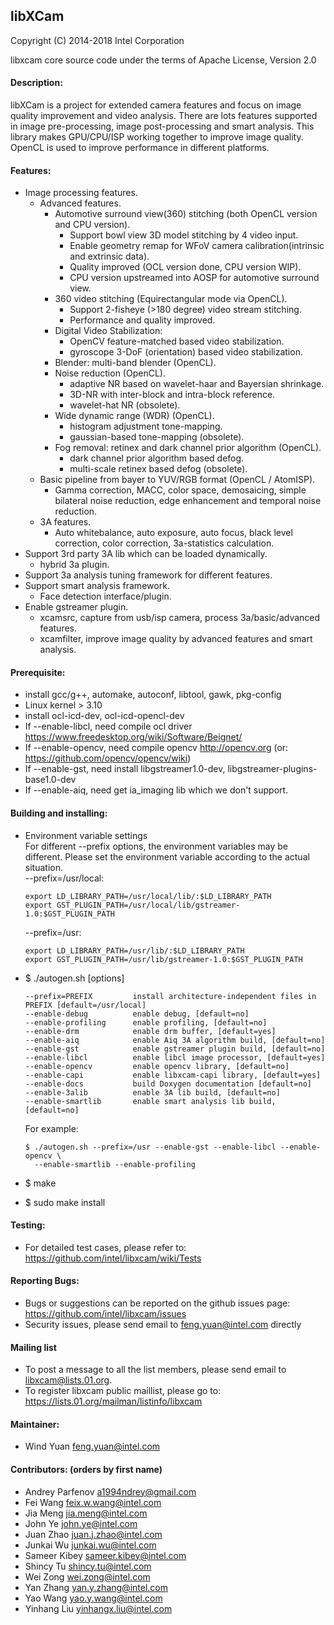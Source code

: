 ## libXCam

Copyright (C) 2014-2018 Intel Corporation

libxcam core source code under the terms of Apache License, Version 2.0

#### Description:
libXCam is a project for extended camera features and focus on image
quality improvement and video analysis. There are lots features supported
in image pre-processing, image post-processing and smart analysis. This
library makes GPU/CPU/ISP working together to improve image quality.
OpenCL is used to improve performance in different platforms.

#### Features:
  * Image processing features.
    - Advanced features.
      - Automotive surround view(360) stitching (both OpenCL version and CPU version).
         - Support bowl view 3D model stitching by 4 video input.
         - Enable geometry remap for WFoV camera calibration(intrinsic and extrinsic data).
         - Quality improved (OCL version done, CPU version WIP).
         - CPU version upstreamed into AOSP for automotive surround view.
      - 360 video stitching (Equirectangular mode via OpenCL).
        - Support 2-fisheye (>180 degree) video stream stitching.
        - Performance and quality improved.
      - Digital Video Stabilization:
        - OpenCV feature-matched based video stabilization.
        - gyroscope 3-DoF (orientation) based video stabilization.
      - Blender: multi-band blender (OpenCL).
      - Noise reduction (OpenCL).
        - adaptive NR based on wavelet-haar and Bayersian shrinkage.
        - 3D-NR with inter-block and intra-block reference.
        - wavelet-hat NR (obsolete).
      - Wide dynamic range (WDR) (OpenCL).
        - histogram adjustment tone-mapping.
        - gaussian-based tone-mapping (obsolete).
      - Fog removal: retinex and dark channel prior algorithm (OpenCL).
        - dark channel prior algorithm based defog.
        - multi-scale retinex based defog (obsolete).
    - Basic pipeline from bayer to YUV/RGB format (OpenCL / AtomISP).
      - Gamma correction, MACC, color space, demosaicing, simple bilateral
        noise reduction, edge enhancement and temporal noise reduction.
    - 3A features.
      - Auto whitebalance, auto exposure, auto focus, black level correction,
        color correction, 3a-statistics calculation.
  * Support 3rd party 3A lib which can be loaded dynamically.
       - hybrid 3a plugin.
  * Support 3a analysis tuning framework for different features.
  * Support smart analysis framework.
       - Face detection interface/plugin.
  * Enable gstreamer plugin.
       - xcamsrc, capture from usb/isp camera, process 3a/basic/advanced features.
       - xcamfilter, improve image quality by advanced features and smart analysis.

#### Prerequisite:
  * install gcc/g++, automake, autoconf, libtool, gawk, pkg-config
  * Linux kernel > 3.10
  * install ocl-icd-dev, ocl-icd-opencl-dev
  * If --enable-libcl, need compile ocl driver <https://www.freedesktop.org/wiki/Software/Beignet/>
  * If --enable-opencv, need compile opencv <http://opencv.org> (or: <https://github.com/opencv/opencv/wiki>)
  * If --enable-gst, need install libgstreamer1.0-dev, libgstreamer-plugins-base1.0-dev
  * If --enable-aiq, need get ia_imaging lib which we don't support.

#### Building and installing:
  * Environment variable settings<BR>
    For different --prefix options, the environment variables may be different. Please set the environment variable according to the actual situation.<BR>
    --prefix=/usr/local:

        export LD_LIBRARY_PATH=/usr/local/lib/:$LD_LIBRARY_PATH
        export GST_PLUGIN_PATH=/usr/local/lib/gstreamer-1.0:$GST_PLUGIN_PATH

    --prefix=/usr:

        export LD_LIBRARY_PATH=/usr/lib/:$LD_LIBRARY_PATH
        export GST_PLUGIN_PATH=/usr/lib/gstreamer-1.0:$GST_PLUGIN_PATH

  * $ ./autogen.sh [options]

        --prefix=PREFIX         install architecture-independent files in PREFIX [default=/usr/local]
        --enable-debug          enable debug, [default=no]
        --enable-profiling      enable profiling, [default=no]
        --enable-drm            enable drm buffer, [default=yes]
        --enable-aiq            enable Aiq 3A algorithm build, [default=no]
        --enable-gst            enable gstreamer plugin build, [default=no]
        --enable-libcl          enable libcl image processor, [default=yes]
        --enable-opencv         enable opencv library, [default=no]
        --enable-capi           enable libxcam-capi library, [default=yes]
        --enable-docs           build Doxygen documentation [default=no]
        --enable-3alib          enable 3A lib build, [default=no]
        --enable-smartlib       enable smart analysis lib build, [default=no]

    For example:

        $ ./autogen.sh --prefix=/usr --enable-gst --enable-libcl --enable-opencv \
          --enable-smartlib --enable-profiling

  * $ make
  * $ sudo make install

#### Testing:
  * For detailed test cases, please refer to:<BR>
    <https://github.com/intel/libxcam/wiki/Tests>

#### Reporting Bugs:
  * Bugs or suggestions can be reported on the github issues page:<BR>
    <https://github.com/intel/libxcam/issues>
  * Security issues, please send email to feng.yuan@intel.com directly

#### Mailing list
  * To post a message to all the list members, please send email to libxcam@lists.01.org.
  * To register libxcam public maillist, please go to:<BR>
    <https://lists.01.org/mailman/listinfo/libxcam>

#### Maintainer:
  * Wind Yuan <feng.yuan@intel.com>

#### Contributors: (orders by first name)
  * Andrey Parfenov <a1994ndrey@gmail.com>
  * Fei Wang <feix.w.wang@intel.com>
  * Jia Meng <jia.meng@intel.com>
  * John Ye <john.ye@intel.com>
  * Juan Zhao <juan.j.zhao@intel.com>
  * Junkai Wu <junkai.wu@intel.com>
  * Sameer Kibey <sameer.kibey@intel.com>
  * Shincy Tu <shincy.tu@intel.com>
  * Wei Zong <wei.zong@intel.com>
  * Yan Zhang <yan.y.zhang@intel.com>
  * Yao Wang <yao.y.wang@intel.com>
  * Yinhang Liu <yinhangx.liu@intel.com>
